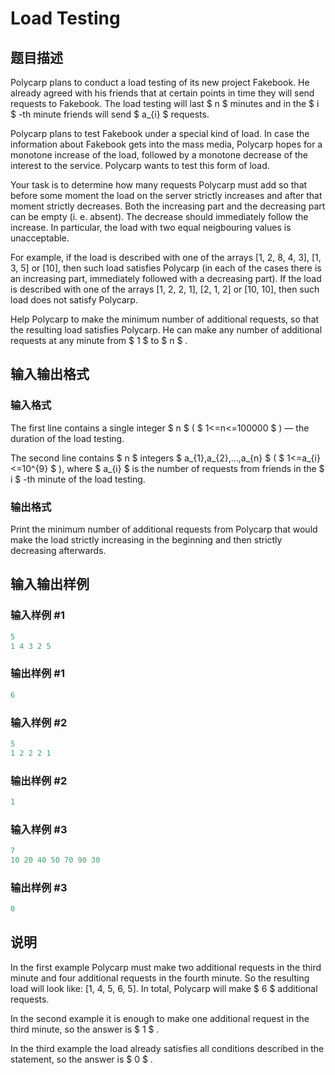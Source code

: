 # Load Testing

## 题目描述

Polycarp plans to conduct a load testing of its new project Fakebook. He already agreed with his friends that at certain points in time they will send requests to Fakebook. The load testing will last $ n $ minutes and in the $ i $ -th minute friends will send $ a_{i} $ requests.

Polycarp plans to test Fakebook under a special kind of load. In case the information about Fakebook gets into the mass media, Polycarp hopes for a monotone increase of the load, followed by a monotone decrease of the interest to the service. Polycarp wants to test this form of load.

Your task is to determine how many requests Polycarp must add so that before some moment the load on the server strictly increases and after that moment strictly decreases. Both the increasing part and the decreasing part can be empty (i. e. absent). The decrease should immediately follow the increase. In particular, the load with two equal neigbouring values is unacceptable.

For example, if the load is described with one of the arrays \[1, 2, 8, 4, 3\], \[1, 3, 5\] or \[10\], then such load satisfies Polycarp (in each of the cases there is an increasing part, immediately followed with a decreasing part). If the load is described with one of the arrays \[1, 2, 2, 1\], \[2, 1, 2\] or \[10, 10\], then such load does not satisfy Polycarp.

Help Polycarp to make the minimum number of additional requests, so that the resulting load satisfies Polycarp. He can make any number of additional requests at any minute from $ 1 $ to $ n $ .

## 输入输出格式

### 输入格式

The first line contains a single integer $ n $ ( $ 1<=n<=100000 $ ) — the duration of the load testing.

The second line contains $ n $ integers $ a_{1},a_{2},...,a_{n} $ ( $ 1<=a_{i}<=10^{9} $ ), where $ a_{i} $ is the number of requests from friends in the $ i $ -th minute of the load testing.

### 输出格式

Print the minimum number of additional requests from Polycarp that would make the load strictly increasing in the beginning and then strictly decreasing afterwards.

## 输入输出样例

### 输入样例 #1

```cpp
5
1 4 3 2 5

```
### 输出样例 #1

```cpp
6

```
### 输入样例 #2

```cpp
5
1 2 2 2 1

```
### 输出样例 #2

```cpp
1

```
### 输入样例 #3

```cpp
7
10 20 40 50 70 90 30

```
### 输出样例 #3

```cpp
0

```
## 说明

In the first example Polycarp must make two additional requests in the third minute and four additional requests in the fourth minute. So the resulting load will look like: \[1, 4, 5, 6, 5\]. In total, Polycarp will make $ 6 $ additional requests.

In the second example it is enough to make one additional request in the third minute, so the answer is $ 1 $ .

In the third example the load already satisfies all conditions described in the statement, so the answer is $ 0 $ .

